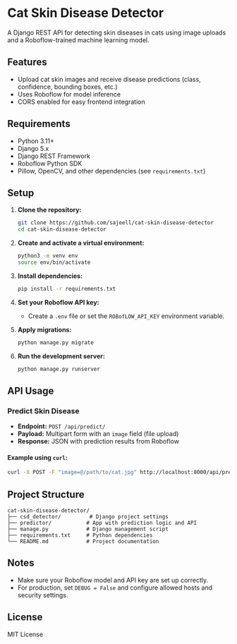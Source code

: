 # Cat Skin Disease Detector

A Django REST API for detecting skin diseases in cats using image uploads and a Roboflow-trained machine learning model.

## Features
- Upload cat skin images and receive disease predictions (class, confidence, bounding boxes, etc.)
- Uses Roboflow for model inference
- CORS enabled for easy frontend integration

## Requirements
- Python 3.11+
- Django 5.x
- Django REST Framework
- Roboflow Python SDK
- Pillow, OpenCV, and other dependencies (see `requirements.txt`)

## Setup

1. **Clone the repository:**
   ```sh
   git clone https://github.com/sajeell/cat-skin-disease-detector
   cd cat-skin-disease-detector
   ```

2. **Create and activate a virtual environment:**
   ```sh
   python3 -m venv env
   source env/bin/activate
   ```

3. **Install dependencies:**
   ```sh
   pip install -r requirements.txt
   ```

4. **Set your Roboflow API key:**
   - Create a `.env` file or set the `ROBofLOW_API_KEY` environment variable.

5. **Apply migrations:**
   ```sh
   python manage.py migrate
   ```

6. **Run the development server:**
   ```sh
   python manage.py runserver
   ```

## API Usage

### Predict Skin Disease
- **Endpoint:** `POST /api/predict/`
- **Payload:** Multipart form with an `image` field (file upload)
- **Response:** JSON with prediction results from Roboflow

#### Example using `curl`:
```sh
curl -X POST -F "image=@/path/to/cat.jpg" http://localhost:8000/api/predict/
```

## Project Structure
```
cat-skin-disease-detector/
├── csd_detector/         # Django project settings
├── predictor/           # App with prediction logic and API
├── manage.py            # Django management script
├── requirements.txt     # Python dependencies
└── README.md            # Project documentation
```

## Notes
- Make sure your Roboflow model and API key are set up correctly.
- For production, set `DEBUG = False` and configure allowed hosts and security settings.

## License
MIT License
